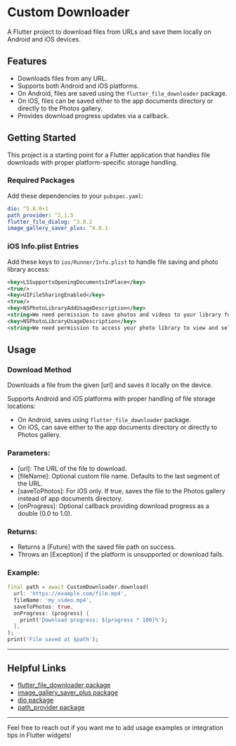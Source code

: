 # Custom Downloader

A Flutter project to download files from URLs and save them locally on Android and iOS devices.

## Features

- Downloads files from any URL.
- Supports both Android and iOS platforms.
- On Android, files are saved using the `flutter_file_downloader` package.
- On iOS, files can be saved either to the app documents directory or directly to the Photos gallery.
- Provides download progress updates via a callback.

## Getting Started

This project is a starting point for a Flutter application that handles file downloads with proper platform-specific storage handling.

### Required Packages

Add these dependencies to your `pubspec.yaml`:

```yaml
dio: ^5.8.0+1
path_provider: ^2.1.5
flutter_file_dialog: ^3.0.2
image_gallery_saver_plus: ^4.0.1
```

### iOS Info.plist Entries

Add these keys to `ios/Runner/Info.plist` to handle file saving and photo library access:

```xml
<key>LSSupportsOpeningDocumentsInPlace</key>
<true/>
<key>UIFileSharingEnabled</key>
<true/>
<key>NSPhotoLibraryAddUsageDescription</key>
<string>We need permission to save photos and videos to your library for your convenience.</string>
<key>NSPhotoLibraryUsageDescription</key>
<string>We need permission to access your photo library to view and select your photos and videos.</string>
```

## Usage

### Download Method

Downloads a file from the given [url] and saves it locally on the device.

Supports Android and iOS platforms with proper handling of file storage locations:
- On Android, saves using `flutter_file_downloader` package.
- On iOS, can save either to the app documents directory or directly to Photos gallery.

### Parameters:
- [url]: The URL of the file to download.
- [fileName]: Optional custom file name. Defaults to the last segment of the URL.
- [saveToPhotos]: For iOS only. If true, saves the file to the Photos gallery instead of app documents directory.
- [onProgress]: Optional callback providing download progress as a double (0.0 to 1.0).

### Returns:
- Returns a [Future<String>] with the saved file path on success.
- Throws an [Exception] if the platform is unsupported or download fails.

### Example:
```dart
final path = await CustomDownloader.download(
  url: 'https://example.com/file.mp4',
  fileName: 'my_video.mp4',
  saveToPhotos: true,
  onProgress: (progress) {
    print('Download progress: ${progress * 100}%');
  },
);
print('File saved at $path');
```

---

## Helpful Links

- [flutter_file_downloader package](https://pub.dev/packages/flutter_file_downloader)
- [image_gallery_saver_plus package](https://pub.dev/packages/image_gallery_saver_plus)
- [dio package](https://pub.dev/packages/dio)
- [path_provider package](https://pub.dev/packages/path_provider)

---

Feel free to reach out if you want me to add usage examples or integration tips in Flutter widgets!
